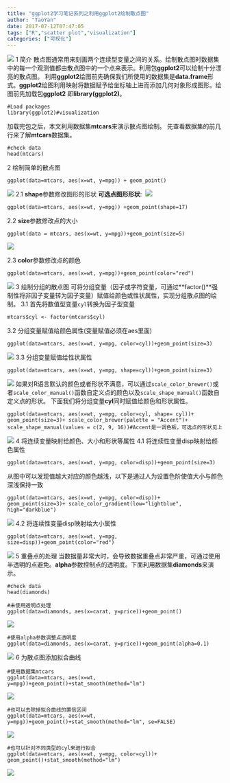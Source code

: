 ```yaml
---
title: "ggplot2学习笔记系列之利用ggplot2绘制散点图"
author: "TaoYan"
date: 2017-07-12T07:47:05
tags: ["R","scatter plot","visualization"]
categories: ["可视化"]
---
```


![](http://upload-images.jianshu.io/upload_images/2084719-c6a0647f86050fb6.png?imageMogr2/auto-orient/strip%7CimageView2/2/w/1240)
1 简介
散点图通常用来刻画两个连续型变量之间的关系。绘制散点图时数据集中的每一个观测值都由散点图中的一个点来表示。利用包**ggplot2**可以绘制十分漂亮的散点图。 利用**ggplot2**绘图前先确保我们所使用的数据集是**data.frame**形式。**ggplot2**绘图利用映射将数据赋予给坐标轴上进而添加几何对象形成图形。绘图前先加载包**ggplot2** 即**library(ggplot2)**。
<!--more-->
```
#Load packages
library(ggplot2)#visualization
```
加载完包之后，本文利用数据集**mtcars**来演示散点图绘制。 先查看数据集的前几行来了解**mtcars**数据集。
```
#check data
head(mtcars)
```
2 绘制简单的散点图
```
ggplot(data=mtcars, aes(x=wt, y=mpg)) + geom_point()
```
![](http://upload-images.jianshu.io/upload_images/2084719-d1d4d773b39fb55a.png?imageMogr2/auto-orient/strip%7CimageView2/2/w/1240)
2.1 **shape**参数修改图形的形状
                                         **可选点图形形状**: 
![](http://upload-images.jianshu.io/upload_images/2084719-92b206d9539bc599.png?imageMogr2/auto-orient/strip%7CimageView2/2/w/1240)
```
ggplot(data=mtcars, aes(x=wt, y=mpg)) +geom_point(shape=17)
```
2.2 **size**参数修改点的大小
```
ggplot(data = mtcars, aes(x=wt, y=mpg))+geom_point(size=5)
```

![](http://upload-images.jianshu.io/upload_images/2084719-468edde6998fbc45.png?imageMogr2/auto-orient/strip%7CimageView2/2/w/1240)


2.3 **color**参数修改点的颜色
```
ggplot(data=mtcars, aes(x=wt, y=mpg))+geom_point(color="red")
```
![](http://upload-images.jianshu.io/upload_images/2084719-f2a2af9082fb75b1.png?imageMogr2/auto-orient/strip%7CimageView2/2/w/1240)
3 绘制分组的散点图
可将分组变量（因子或字符变量，可通过**factor()**强制性将非因子变量转为因子变量）赋值给颜色或性状属性，实现分组散点图的绘制。
3.1 首先将数值型变量``cyl``转换为因子型变量
```
mtcars$cyl <- factor(mtcars$cyl)
```
3.2 分组变量赋值给颜色属性(变量赋值必须在aes里面)
```
ggplot(data=mtcars, aes(x=wt, y=mpg, color=cyl))+geom_point(size=3)
```
![](http://upload-images.jianshu.io/upload_images/2084719-c6a0647f86050fb6.png?imageMogr2/auto-orient/strip%7CimageView2/2/w/1240)
3.3 分组变量赋值给性状属性
```
ggplot(data=mtcars, aes(x=wt, y=mpg, shape=cyl))+geom_point(size=3)
```
![](http://upload-images.jianshu.io/upload_images/2084719-4d500c2263205aec.png?imageMogr2/auto-orient/strip%7CimageView2/2/w/1240)
如果对R语言默认的颜色或者形状不满意，可以通过`scale_color_brewer()`或者`scale_color_manual()`函数自定义点的颜色以及`scale_shape_manual()`函数自定义点的形状。 下面我们将分组变量**cyl**同时赋值给颜色和形状属性。
```
ggplot(data=mtcars, aes(x=wt, y=mpg, color=cyl, shape= cyl))+
geom_point(size=3)+ scale_color_brewer(palette = "Accent")+
scale_shape_manual(values = c(2, 9, 16))#Accent是一调色板，可选点的形状见上
```
![](http://upload-images.jianshu.io/upload_images/2084719-dfd4f44ad7ba946a.png?imageMogr2/auto-orient/strip%7CimageView2/2/w/1240)
4 将连续变量映射给颜色、大小和形状等属性
4.1 将连续性变量disp映射给颜色属性
```
ggplot(data=mtcars, aes(x=wt, y=mpg, color=disp))+geom_point(size=3)
```
从图中可以发现值越大对应的颜色越浅，以下是通过人为设置色阶使值大小与颜色深浅保持一致
```
ggplot(data=mtcars, aes(x=wt, y=mpg, color=disp))+
geom_point(size=3)+ scale_color_gradient(low="lightblue", high="darkblue")
```
![](http://upload-images.jianshu.io/upload_images/2084719-95957e2d11770434.png?imageMogr2/auto-orient/strip%7CimageView2/2/w/1240)
4.2 将连续性变量disp映射给大小属性
```
ggplot(data=mtcars, aes(x=wt, y=mpg, size=disp))+geom_point(color="red")
```
![](http://upload-images.jianshu.io/upload_images/2084719-61861423d92dee56.png?imageMogr2/auto-orient/strip%7CimageView2/2/w/1240)
5 重叠点的处理
当数据量非常大时，会导致数据重叠点非常严重，可通过使用半透明的点避免。**alpha**参数控制点的透明度。下面利用数据集**diamonds**来演示。
```
#check data
head(diamonds)
```
```
#未使用透明点处理
ggplot(data=diamonds, aes(x=carat, y=price))+geom_point()
```

![](http://upload-images.jianshu.io/upload_images/2084719-10cdfaabe44eef3f.png?imageMogr2/auto-orient/strip%7CimageView2/2/w/1240)

```
#使用alpha参数调整点透明度
ggplot(data=diamonds, aes(x=carat, y=price))+geom_point(alpha=0.1)
```
![](http://upload-images.jianshu.io/upload_images/2084719-1c751afcdaa834e2.png?imageMogr2/auto-orient/strip%7CimageView2/2/w/1240)
6 为散点图添加拟合曲线
```
#使用数据集mtcars
ggplot(data=mtcars, aes(x=wt, y=mpg))+geom_point()+stat_smooth(method="lm")
```
![](http://upload-images.jianshu.io/upload_images/2084719-4fa6e3822fcf9a7a.png?imageMogr2/auto-orient/strip%7CimageView2/2/w/1240)
```
#也可以去除掉拟合曲线的置信区间
ggplot(data=mtcars, aes(x=wt, y=mpg))+geom_point()+stat_smooth(method="lm", se=FALSE)
```
![](http://upload-images.jianshu.io/upload_images/2084719-8a8be783c2d23499.png?imageMogr2/auto-orient/strip%7CimageView2/2/w/1240)
```
#也可以针对不同类型的cyl来进行拟合
ggplot(data=mtcars, aes(x=wt, y=mpg, color=cyl))+
geom_point()+stat_smooth(method="lm")
```
![](http://upload-images.jianshu.io/upload_images/2084719-141622fb2f69c5f6.png?imageMogr2/auto-orient/strip%7CimageView2/2/w/1240)

